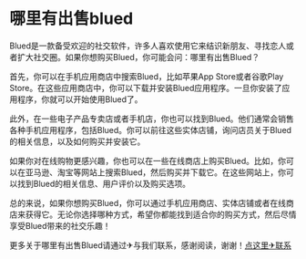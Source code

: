 # 哪里有出售blued

Blued是一款备受欢迎的社交软件，许多人喜欢使用它来结识新朋友、寻找恋人或者扩大社交圈。如果你想购买Blued，你可能会问：哪里有出售Blued？

首先，你可以在手机应用商店中搜索Blued，比如苹果App Store或者谷歌Play Store。在这些应用商店中，你可以下载并安装Blued应用程序。一旦你安装了应用程序，你就可以开始使用Blued了。

此外，在一些电子产品专卖店或者手机店，你也可以找到Blued。他们通常会销售各种手机应用程序，包括Blued。你可以前往这些实体店铺，询问店员关于Blued的相关信息，以及如何购买并安装它。

如果你对在线购物更感兴趣，你也可以在一些在线商店上购买Blued。比如，你可以在亚马逊、淘宝等网站上搜索Blued，然后购买并下载它。在这些网站上，你可以找到Blued的相关信息、用户评价以及购买选项。

总的来说，如果你想购买Blued，你可以通过手机应用商店、实体店铺或者在线商店来获得它。无论你选择哪种方式，希望你都能找到适合你的购买方式，然后尽情享受Blued带来的社交乐趣！

更多关于哪里有出售Blued请通过✈与我们联系，感谢阅读，谢谢！[点这里✈联系](https://abc.k02.cc)